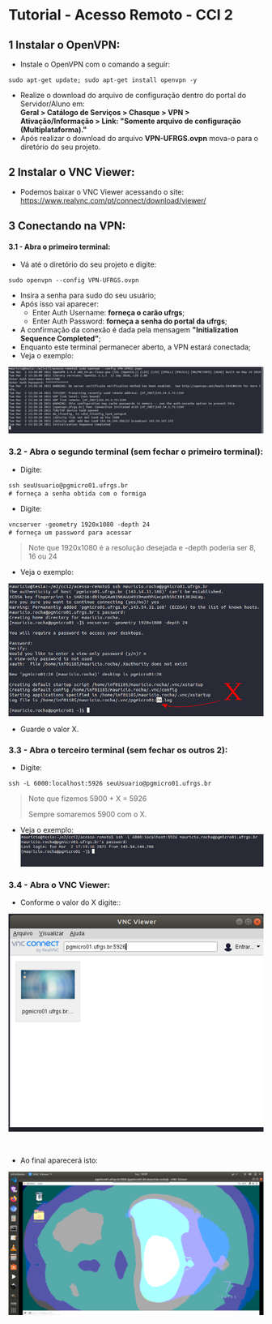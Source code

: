 # Tutorial - Acesso Remoto - CCI 2

## 1 Instalar o OpenVPN:

- Instale o OpenVPN com o comando a seguir:

~~~shell
sudo apt-get update; sudo apt-get install openvpn -y
~~~

- Realize o download do arquivo de configuração dentro do portal do Servidor/Aluno em: <br>
**Geral > Catálogo de Serviços > Chasque > VPN > Ativação/Informação > Link: "Somente arquivo de configuração (Multiplataforma)."**
- Após realizar o download do arquivo **VPN-UFRGS.ovpn** mova-o para o diretório do seu projeto.

## 2 Instalar o VNC Viewer:

- Podemos baixar o VNC Viewer acessando o site: https://www.realvnc.com/pt/connect/download/viewer/


## 3 Conectando na VPN:

#### 3.1 - Abra o primeiro terminal:

- Vá até o diretório do seu projeto e digite:
~~~shell
sudo openvpn --config VPN-UFRGS.ovpn
~~~

- Insira a senha para sudo do seu usuário;
- Após isso vai aparecer: 
  - Enter Auth Username:  **forneça o carão ufrgs**;
  - Enter Auth Password:  **forneça a senha do portal da ufrgs**;
- A confirmação da conexão é dada pela mensagem **"Initialization Sequence Completed"**;
- Enquanto este terminal permanecer aberto, a VPN estará conectada;
- Veja o exemplo:

![terminal1](/img/terminal1.png)

### 3.2 - Abra o segundo terminal (sem fechar o primeiro terminal): 

- Digite:
~~~shell
ssh seuUsuario@pgmicro01.ufrgs.br
# forneça a senha obtida com o formiga
~~~

- Digite:
~~~shell
vncserver -geometry 1920x1080 -depth 24
# forneça um password para acessar
~~~
> Note que 1920x1080 é a resolução desejada e -depth poderia ser 8, 16 ou 24

- Veja o exemplo:

![terminal2](/img/terminal2.png)

- Guarde o valor X.

### 3.3 - Abra o terceiro terminal (sem fechar os outros 2): 

- Digite:
~~~shell
ssh -L 6000:localhost:5926 seuUsuario@pgmicro01.ufrgs.br
~~~
> Note que fizemos 5900 + X = 5926
>
> Sempre somaremos 5900 com o X.

- Veja o exemplo:
![terminal3](/img/terminal3.png)

### 3.4 - Abra o VNC Viewer:

- Conforme o valor do X digite::

![vncviewer1](/img/vncviewer1.png)

<br>

- Ao final aparecerá isto:

![vncviewer2](/img/vncviewer2.png)





